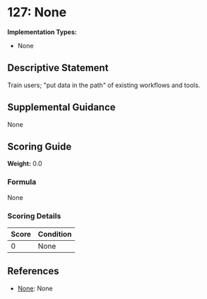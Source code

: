 # 127: None

**Implementation Types:**
- None

## Descriptive Statement

Train users; "put data in the path" of existing workflows and tools.

## Supplemental Guidance

None

## Scoring Guide

**Weight:** 0.0

### Formula

None

### Scoring Details

| Score | Condition |
| ----- | --------- |
| 0 | None |

## References

- [None](None): None

